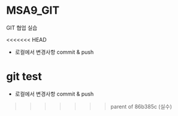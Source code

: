 # MSA9_GIT
GIT 협업 실습

<<<<<<< HEAD
- 로컬에서 변경사항 commit & push

git test
=======
- 로컬에서 변경사항 commit & push
>>>>>>> parent of 86b385c (실수)
